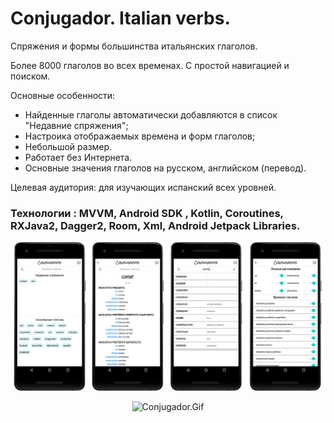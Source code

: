 # Conjugador. Italian verbs.

Спряжения и формы большинства итальянских глаголов.

Более 8000 глаголов во всех временах.
С простой навигацией и поиском.

Основные особенности:
- Найденные глаголы автоматически добавляются в список "Недавние спряжения";
- Настроика отображаемых времена и форм глаголов;
- Небольшой размер.
- Работает без Интернета.
- Основные значения глаголов на русском, английском (перевод).

Целевая аудитория: для изучающих испанский всех уровней.

### Технологии : MVVM, Android SDK , Kotlin, Coroutines, RXJava2, Dagger2, Room, Xml, Android Jetpack Libraries.

<p align="center">
<img src="images/es/preview.png" width="1000"  title="Conjugador">
</p>
<p align="center">
<img src="images/es/conj.gif" width="225" title="Conjugador.Gif">
</p>
